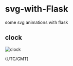 # svg-with-Flask

some svg animations with flask

## clock

![clock](https://hssong.pythonanywhere.com/clock.svg)

(UTC/GMT)
